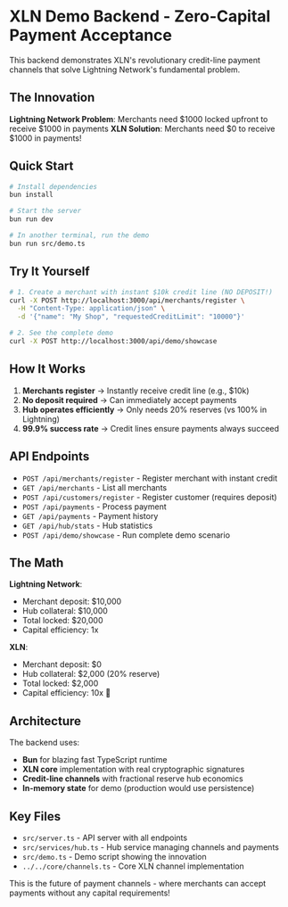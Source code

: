 # XLN Demo Backend - Zero-Capital Payment Acceptance

This backend demonstrates XLN's revolutionary credit-line payment channels that solve Lightning Network's fundamental problem.

## The Innovation

**Lightning Network Problem**: Merchants need $1000 locked upfront to receive $1000 in payments
**XLN Solution**: Merchants need $0 to receive $1000 in payments!

## Quick Start

```bash
# Install dependencies
bun install

# Start the server
bun run dev

# In another terminal, run the demo
bun run src/demo.ts
```

## Try It Yourself

```bash
# 1. Create a merchant with instant $10k credit line (NO DEPOSIT!)
curl -X POST http://localhost:3000/api/merchants/register \
  -H "Content-Type: application/json" \
  -d '{"name": "My Shop", "requestedCreditLimit": "10000"}'

# 2. See the complete demo
curl -X POST http://localhost:3000/api/demo/showcase
```

## How It Works

1. **Merchants register** → Instantly receive credit line (e.g., $10k)
2. **No deposit required** → Can immediately accept payments
3. **Hub operates efficiently** → Only needs 20% reserves (vs 100% in Lightning)
4. **99.9% success rate** → Credit lines ensure payments always succeed

## API Endpoints

- `POST /api/merchants/register` - Register merchant with instant credit
- `GET /api/merchants` - List all merchants
- `POST /api/customers/register` - Register customer (requires deposit)
- `POST /api/payments` - Process payment
- `GET /api/payments` - Payment history
- `GET /api/hub/stats` - Hub statistics
- `POST /api/demo/showcase` - Run complete demo scenario

## The Math

**Lightning Network**:
- Merchant deposit: $10,000
- Hub collateral: $10,000  
- Total locked: $20,000
- Capital efficiency: 1x

**XLN**:
- Merchant deposit: $0
- Hub collateral: $2,000 (20% reserve)
- Total locked: $2,000
- Capital efficiency: 10x 🚀

## Architecture

The backend uses:
- **Bun** for blazing fast TypeScript runtime
- **XLN core** implementation with real cryptographic signatures
- **Credit-line channels** with fractional reserve hub economics
- **In-memory state** for demo (production would use persistence)

## Key Files

- `src/server.ts` - API server with all endpoints
- `src/services/hub.ts` - Hub service managing channels and payments
- `src/demo.ts` - Demo script showing the innovation
- `../../core/channels.ts` - Core XLN channel implementation

This is the future of payment channels - where merchants can accept payments without any capital requirements!